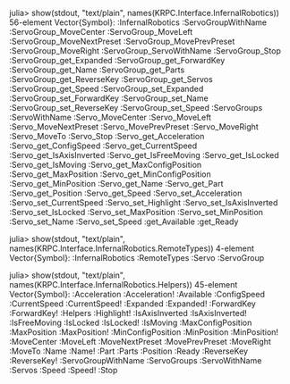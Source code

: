 julia> show(stdout, "text/plain", names(KRPC.Interface.InfernalRobotics))
56-element Vector{Symbol}:
 :InfernalRobotics
 :ServoGroupWithName
 :ServoGroup_MoveCenter
 :ServoGroup_MoveLeft
 :ServoGroup_MoveNextPreset
 :ServoGroup_MovePrevPreset
 :ServoGroup_MoveRight
 :ServoGroup_ServoWithName
 :ServoGroup_Stop
 :ServoGroup_get_Expanded
 :ServoGroup_get_ForwardKey
 :ServoGroup_get_Name
 :ServoGroup_get_Parts
 :ServoGroup_get_ReverseKey
 :ServoGroup_get_Servos
 :ServoGroup_get_Speed
 :ServoGroup_set_Expanded
 :ServoGroup_set_ForwardKey
 :ServoGroup_set_Name
 :ServoGroup_set_ReverseKey
 :ServoGroup_set_Speed
 :ServoGroups
 :ServoWithName
 :Servo_MoveCenter
 :Servo_MoveLeft
 :Servo_MoveNextPreset
 :Servo_MovePrevPreset
 :Servo_MoveRight
 :Servo_MoveTo
 :Servo_Stop
 :Servo_get_Acceleration
 :Servo_get_ConfigSpeed
 :Servo_get_CurrentSpeed
 :Servo_get_IsAxisInverted
 :Servo_get_IsFreeMoving
 :Servo_get_IsLocked
 :Servo_get_IsMoving
 :Servo_get_MaxConfigPosition
 :Servo_get_MaxPosition
 :Servo_get_MinConfigPosition
 :Servo_get_MinPosition
 :Servo_get_Name
 :Servo_get_Part
 :Servo_get_Position
 :Servo_get_Speed
 :Servo_set_Acceleration
 :Servo_set_CurrentSpeed
 :Servo_set_Highlight
 :Servo_set_IsAxisInverted
 :Servo_set_IsLocked
 :Servo_set_MaxPosition
 :Servo_set_MinPosition
 :Servo_set_Name
 :Servo_set_Speed
 :get_Available
 :get_Ready

julia> show(stdout, "text/plain", names(KRPC.Interface.InfernalRobotics.RemoteTypes))
4-element Vector{Symbol}:
 :InfernalRobotics
 :RemoteTypes
 :Servo
 :ServoGroup

julia> show(stdout, "text/plain", names(KRPC.Interface.InfernalRobotics.Helpers))
45-element Vector{Symbol}:
 :Acceleration
 :Acceleration!
 :Available
 :ConfigSpeed
 :CurrentSpeed
 :CurrentSpeed!
 :Expanded
 :Expanded!
 :ForwardKey
 :ForwardKey!
 :Helpers
 :Highlight!
 :IsAxisInverted
 :IsAxisInverted!
 :IsFreeMoving
 :IsLocked
 :IsLocked!
 :IsMoving
 :MaxConfigPosition
 :MaxPosition
 :MaxPosition!
 :MinConfigPosition
 :MinPosition
 :MinPosition!
 :MoveCenter
 :MoveLeft
 :MoveNextPreset
 :MovePrevPreset
 :MoveRight
 :MoveTo
 :Name
 :Name!
 :Part
 :Parts
 :Position
 :Ready
 :ReverseKey
 :ReverseKey!
 :ServoGroupWithName
 :ServoGroups
 :ServoWithName
 :Servos
 :Speed
 :Speed!
 :Stop